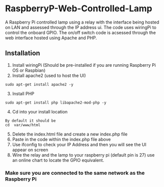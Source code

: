 # RaspberryP-Web-Controlled-Lamp
A Raspberry Pi controlled lamp using a relay with the interface being hosted on LAN and assessed through the IP address ui. The code uses wiringPi to control the onboard GPIO. The on/off switch code is acsessed through the web interface hosted using Apache and PHP.

## Installation
1. Install wiringPi (Should be pre-installed if you are running Raspberry Pi OS or Raspbian)
2. Install apache2 (used to host the UI)
```
sudo apt-get install apache2 -y
```
3. Install PHP
```
sudo apt-get install php libapache2-mod-php -y
```
4. Cd into your install location 
```
By default it should be
cd  var/www/html
```
5. Delete the index.html file and create a new index.php file
6. Paste in the code within the index.php file above
7. Use ifconfig to check your IP Address and then you will see the UI appear on screen
8. Wire the relay and the lamp to your raspberry pi (default pin is 27) use an online chart to locate the GPIO equivalent.
### Make sure you are connected to the same network as the Raspberry Pi

